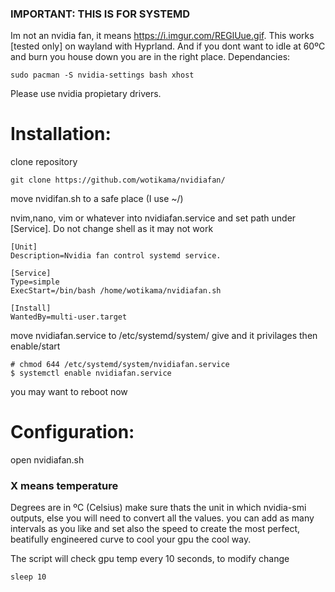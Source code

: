### IMPORTANT: THIS IS FOR SYSTEMD

Im not an nvidia fan, it means https://i.imgur.com/REGlUue.gif. This works [tested only] on wayland with Hyprland. And if you dont want to idle at 60ºC and burn you house down you are in the right place.
Dependancies:
```
sudo pacman -S nvidia-settings bash xhost
```
Please use nvidia propietary drivers.

# Installation:
clone repository
```
git clone https://github.com/wotikama/nvidiafan/
```
move nvidifan.sh to a safe place (I use ~/)

nvim,nano, vim or whatever into nvidiafan.service
and set path under [Service]. Do not change shell as it may not work
```
[Unit]
Description=Nvidia fan control systemd service.

[Service]
Type=simple
ExecStart=/bin/bash /home/wotikama/nvidiafan.sh

[Install]
WantedBy=multi-user.target
```
move nvidiafan.service to /etc/systemd/system/
give and it privilages then enable/start
```
# chmod 644 /etc/systemd/system/nvidiafan.service
$ systemctl enable nvidiafan.service
```
you may want to reboot now

# Configuration:
open nvidiafan.sh 

### X means temperature 
Degrees are in ºC (Celsius) make sure thats the unit in which nvidia-smi outputs, else you will need to convert all the values.
you can add as many intervals as you like and set also the speed to create the most perfect, beatifully engineered curve to cool your gpu the cool way.

The script will check gpu temp every 10 seconds, to modify change
```
sleep 10
```
